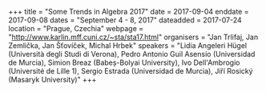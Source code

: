 +++
title = "Some Trends in Algebra 2017"
date = 2017-09-04
enddate = 2017-09-08
dates = "September 4 - 8, 2017"
dateadded = 2017-07-24
location = "Prague, Czechia"
webpage = "http://www.karlin.mff.cuni.cz/~sta/sta17.html"
organisers = "Jan Trlifaj, Jan Zemlička, Jan Šťovíček, Michal Hrbek"
speakers = "Lidia Angeleri Hügel (Università degli Studi di Verona), Pedro Antonio Guil Asensio (Universidad de Murcia), Simion Breaz (Babeș-Bolyai University), Ivo Dell'Ambrogio (Université de Lille 1), Sergio Estrada (Universidad de Murcia), Jiří Rosický (Masaryk University)"
+++
